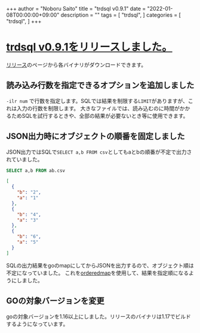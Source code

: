 +++
author = "Noboru Saito"
title = "trdsql v0.9.1"
date = "2022-01-08T00:00:00+09:00"
description = ""
tags = [
    "trdsql",
]
categories = [
    "trdsql",
]
+++

# [trdsql v0.9.1をリリースしました。](https://github.com/noborus/trdsql/releases)

[リリース](https://github.com/noborus/trdsql/releases/tag/v0.9.1)のページから各バイナリがダウンロードできます。

## 読み込み行数を指定できるオプションを追加しました

`-ilr num` で行数を指定します。SQLでは結果を制限する`LIMIT`がありますが、これは入力の行数を制限します。
大きなファイルでは、読み込むのに時間がかかるためSQLを試行するときや、全部の結果が必要ないとき等に使用できます。

## JSON出力時にオブジェクトの順番を固定しました

JSON出力ではSQLで`SELECT a,b FROM csv`としてもaとbの順番が不定で出力されていました。

```SQL
SELECT a,b FROM ab.csv
```

```json
[
  {
    "b": "2",
    "a": "1"
  },
  {
    "b": "4",
    "a": "3"
  },
  {
    "b": "6",
    "a": "5"
  }
]
```

SQLの出力結果をgoのmapにしてからJSONを出力するので、オブジェクト順は不定になっていました。
これを[orderedmap](https://github.com/iancoleman/orderedmap)を使用して、結果を指定順になるようにしました。

## GOの対象バージョンを変更

goの対象バージョンを1.16以上にしました。リリースのバイナリは1.17でビルドするようになっています。